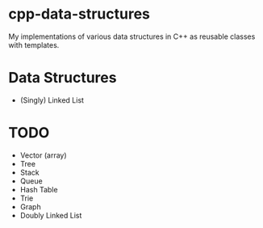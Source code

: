 # cpp-data-structures

My implementations of various data structures in C++ as reusable classes with templates.

# Data Structures
- (Singly) Linked List

# TODO
- Vector (array)
- Tree
- Stack
- Queue
- Hash Table
- Trie
- Graph
- Doubly Linked List
